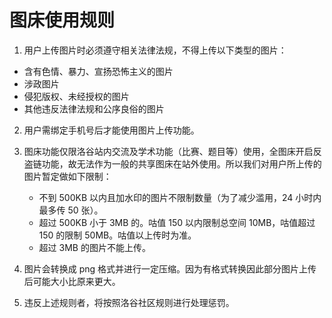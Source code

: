 # 图床使用规则

1. 用户上传图片时必须遵守相关法律法规，不得上传以下类型的图片：

- 含有色情、暴力、宣扬恐怖主义的图片
- 涉政图片
- 侵犯版权、未经授权的图片
- 其他违反法律法规和公序良俗的图片

2. 用户需绑定手机号后才能使用图片上传功能。

3. 图床功能仅限洛谷站内交流及学术功能（比赛、题目等）使用，全图床开启反盗链功能，故无法作为一般的共享图床在站外使用。所以我们对用户所上传的图片暂定做如下限制：
   - 不到 500KB 以内且加水印的图片不限制数量（为了减少滥用，24 小时内最多传 50 张）。
   - 超过 500KB 小于 3MB 的。咕值 150 以内限制总空间 10MB，咕值超过 150 的限制 50MB。咕值以上传时为准。
   - 超过 3MB 的图片不能上传。

4. 图片会转换成 png 格式并进行一定压缩。因为有格式转换因此部分图片上传后可能大小比原来更大。

5. 违反上述规则者，将按照洛谷社区规则进行处理惩罚。
